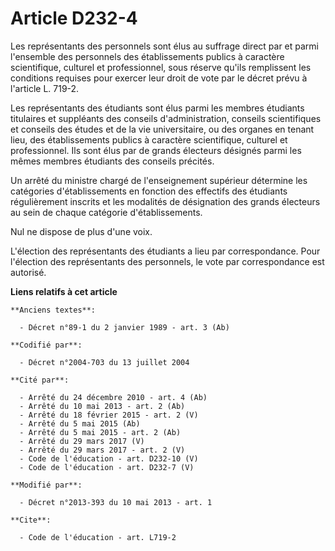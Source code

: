 # Article D232-4

Les représentants des personnels sont élus au suffrage direct par et parmi l'ensemble des personnels des établissements
publics à caractère scientifique, culturel et professionnel, sous réserve qu'ils remplissent les conditions requises pour
exercer leur droit de vote par le décret prévu à l'article L. 719-2. 

Les représentants des étudiants sont élus parmi les membres étudiants titulaires et suppléants des conseils d'administration,
conseils scientifiques et conseils des études et de la vie universitaire, ou des organes en tenant lieu, des établissements
publics à caractère scientifique, culturel et professionnel. Ils sont élus par de grands électeurs désignés parmi les mêmes
membres étudiants des conseils précités. 

Un arrêté du ministre chargé de l'enseignement supérieur détermine les catégories d'établissements en fonction des effectifs
des étudiants régulièrement inscrits et les modalités de désignation des grands électeurs au sein de chaque catégorie
d'établissements. 

Nul ne dispose de plus d'une voix. 

L'élection des représentants des étudiants a lieu par correspondance. Pour l'élection des représentants des personnels, le
vote par correspondance est autorisé.

**Liens relatifs à cet article**

	**Anciens textes**:

	  - Décret n°89-1 du 2 janvier 1989 - art. 3 (Ab)

	**Codifié par**:

	  - Décret n°2004-703 du 13 juillet 2004

	**Cité par**:

	  - Arrêté du 24 décembre 2010 - art. 4 (Ab)
	  - Arrêté du 10 mai 2013 - art. 2 (Ab)
	  - Arrêté du 18 février 2015 - art. 2 (V)
	  - Arrêté du 5 mai 2015 (Ab)
	  - Arrêté du 5 mai 2015 - art. 2 (Ab)
	  - Arrêté du 29 mars 2017 (V)
	  - Arrêté du 29 mars 2017 - art. 2 (V)
	  - Code de l'éducation - art. D232-10 (V)
	  - Code de l'éducation - art. D232-7 (V)

	**Modifié par**:

	  - Décret n°2013-393 du 10 mai 2013 - art. 1

	**Cite**:

	  - Code de l'éducation - art. L719-2
